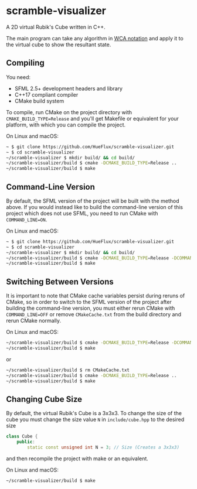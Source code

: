 # scramble-visualizer

A 2D virtual Rubik's Cube written in C++.

The main program can take any algorithm in [WCA notation](https://www.worldcubeassociation.org/regulations/#12a) and apply it to the virtual cube to show the resultant state.

## Compiling

You need:
* SFML 2.5+ development headers and library
* C++17 compliant compiler
* CMake build system

To compile, run CMake on the project directory with `CMAKE_BUILD_TYPE=Release`
and you'll get Makefile or equivalent for your platform, with which you can compile the project.

On Linux and macOS:
```bash
~ $ git clone https://github.com/HueFlux/scramble-visualizer.git
~ $ cd scramble-visualizer
~/scramble-visualizer $ mkdir build/ && cd build/
~/scramble-visualizer/build $ cmake -DCMAKE_BUILD_TYPE=Release ..
~/scramble-visualizer/build $ make
```

## Command-Line Version

By default, the SFML version of the project will be built with the method above. If you would instead like to build the command-line version of this project which does not use SFML, you need to run CMake with `COMMAND_LINE=ON`.

On Linux and macOS:
```bash
~ $ git clone https://github.com/HueFlux/scramble-visualizer.git
~ $ cd scramble-visualizer
~/scramble-visualizer $ mkdir build/ && cd build/
~/scramble-visualizer/build $ cmake -DCMAKE_BUILD_TYPE=Release -DCOMMAND-LINE=ON ..
~/scramble-visualizer/build $ make
```

## Switching Between Versions

It is important to note that CMake cache variables persist during reruns of CMake, so in order to switch to the SFML version of the project after building the command-line version, you must either rerun CMake with `COMMAND_LINE=OFF` or remove `CMakeCache.txt` from the build directory and rerun CMake normally.

On Linux and macOS:
```bash
~/scramble-visualizer/build $ cmake -DCMAKE_BUILD_TYPE=Release -DCOMMAND-LINE=OFF ..
~/scramble-visualizer/build $ make
```
or
```bash
~/scramble-visualizer/build $ rm CMakeCache.txt
~/scramble-visualizer/build $ cmake -DCMAKE_BUILD_TYPE=Release ..
~/scramble-visualizer/build $ make
```

## Changing Cube Size

By default, the virtual Rubik's Cube is a 3x3x3. To change the size of the cube you must change the size value `N` in `include/cube.hpp` to the desired size
```cpp
class Cube {
    public:
        static const unsigned int N = 3; // Size (Creates a 3x3x3)
```
and then recompile the project with make or an equivalent.

On Linux and macOS:
```bash
~/scramble-visualizer/build $ make
```
